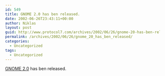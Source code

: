 ```yaml
---
id: 549
title: GNOME 2.0 has ben released.
date: 2002-06-26T23:43:11+00:00
author: Niklas
layout: post
guid: http://www.protocol7.com/archives/2002/06/26/gnome-20-has-ben-released/
permalink: /archives/2002/06/26/gnome_20_has_ben_released/
categories:
  - Uncategorized
tags:
  - Uncategorized
---
```

<div class='microid-3b81f3d31a280f64d9b2f053c431f0cc10ad0067'>
  <p>
    <a href="http://gnome.org/start/2.0/">GNOME 2.0</a> has ben released.
  </p>
</div>